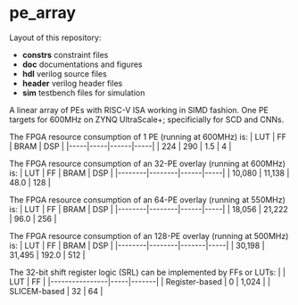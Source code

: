 # pe_array
Layout of this repository:
* **constrs** constraint files
* **doc** documentations and figures
* **hdl** verilog source files
* **header** verilog header files
* **sim** testbench files for simulation

A linear array of PEs with RISC-V ISA working in SIMD fashion. 
One PE targets for 600MHz on ZYNQ UltraScale+; specificially for SCD and CNNs.

The FPGA resource consumption of 1 PE (running at 600MHz) is:
| LUT | FF  | BRAM | DSP |
|-----|-----|------|-----|
| 224 | 290 |  1.5 |  4  |

The FPGA resource consumption of an 32-PE overlay (running at 600MHz) is:
|   LUT  |   FF   | BRAM | DSP |
|--------|--------|------|-----|
| 10,080 | 11,138 | 48.0 | 128 |

The FPGA resource consumption of an 64-PE overlay (running at 550MHz) is:
|  LUT   |   FF   | BRAM | DSP |
|--------|--------|------|-----|
| 18,056 | 21,222 | 96.0 | 256 |

The FPGA resource consumption of an 128-PE overlay (running at 500MHz) is:
|  LUT   |   FF   | BRAM  | DSP |
|--------|--------|-------|-----|
| 30,198 | 31,495 | 192.0 | 512 |

The 32-bit shift register logic (SRL) can be implemented by FFs or LUTs: 
|                | LUT |   FF  |
|----------------|-----|-------|
| Register-based |  0  | 1,024 |
|  SLICEM-based  |  32 |   64  |
